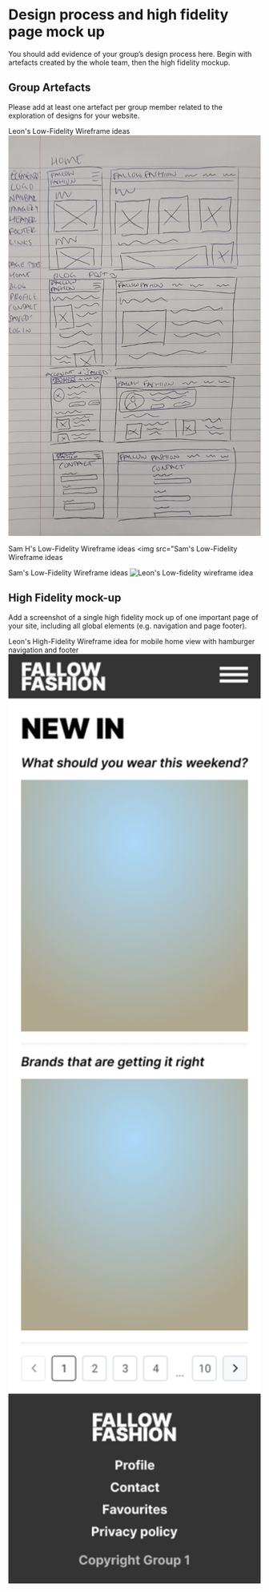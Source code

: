 # Design process and high fidelity page mock up

You should add evidence of your group’s design process here. Begin with artefacts created by the whole team, then the high fidelity mockup.

## Group Artefacts

Please add at least one artefact per group member related to the exploration of designs for your website.

Leon's Low-Fidelity Wireframe ideas
<img src="sp3-media/leon-lofi.jpg" alt="Leon's Low-fidelity wireframe idea" width="1000">

Sam H's Low-Fidelity Wireframe ideas
<img src="Sam's Low-Fidelity Wireframe ideas

Sam's Low-Fidelity Wireframe ideas
<img src="sp3-media/Low-fi page mockup ss.png" alt="Leon's Low-fidelity wireframe idea" width="1000">


## High Fidelity mock-up

Add a screenshot of a single high fidelity mock up of one important page of your site, including all global elements (e.g. navigation and page footer).

Leon's High-Fidelity Wireframe idea for mobile home view with hamburger navigation and footer
<img src="sp3-media/leon-hifi-mobile.png" alt="Leon's High-fidelity wireframe idea" width="1000">
